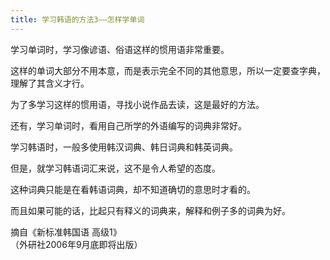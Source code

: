 ```yaml
---
title: 学习韩语的方法3——怎样学单词
---
```


<p>学习单词时，学习像谚语、俗语这样的惯用语非常重要。</p>



<p>这样的单词大部分不用本意，而是表示完全不同的其他意思，所以一定要查字典，理解了其含义才行。</p>



<p>为了多学习这样的惯用语，寻找小说作品去读，这是最好的方法。</p>



<p>还有，学习单词时，看用自己所学的外语编写的词典非常好。</p>



<p>学习韩语时，一般多使用韩汉词典、韩日词典和韩英词典。</p>



<p>但是，就学习韩语词汇来说，这不是令人希望的态度。</p>



<p>这种词典只能是在看韩语词典，却不知道确切的意思时才看的。</p>



<p>而且如果可能的话，比起只有释义的词典来，解释和例子多的词典为好。</p>



<p>                      摘自《新标准韩国语 高级1》<br />                    （外研社2006年9月底即将出版）</p>

